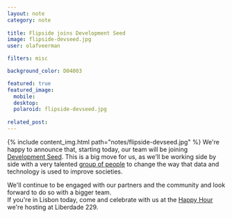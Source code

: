 ```yaml
---
layout: note
category: note
  
title: Flipside joins Development Seed
image: flipside-devseed.jpg
user: olafveerman

filters: misc

background_color: D04003

featured: true
featured_image: 
  mobile: 
  desktop: 
  polaroid: flipside-devseed.jpg
  
related_post:
---
```

{% include content_img.html path="notes/flipside-devseed.jpg" %}
We're happy to announce that, starting today, our team will be joining [Development Seed](http://developmentseed.org). This is a big move for us, as we'll be working side by side with a very talented [group of people](http://www.developmentseed.org/team/) to change the way that data and technology is used to improve societies.

We'll continue to be engaged with our partners and the community and look forward to do so with a bigger team.  
If you're in Lisbon today, come and celebrate with us at the 
<a href="http://opendatahappyhour.splashthat.com/" title="Sign up now">Happy Hour</a> we're hosting at Liberdade 229.